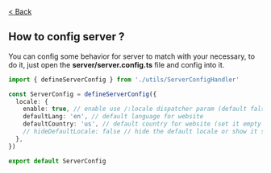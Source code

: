 [< Back](../README.md)

## How to config server ?

You can config some behavior for server to match with your necessary, to do it, just open the <b>server/server.config.ts</b> file and config into it.

```typescript
import { defineServerConfig } from './utils/ServerConfigHandler'

const ServerConfig = defineServerConfig({
  locale: {
    enable: true, // enable use /:locale dispatcher param (default false)
    defaultLang: 'en', // default language for website
    defaultCountry: 'us', // default country for website (set it empty if you just use language)
    // hideDefaultLocale: false // hide the default locale or show it such as other locales (default false)
  },
})

export default ServerConfig
```
